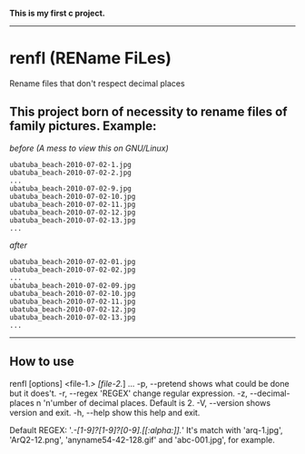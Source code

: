 **This is my first c project.**
***
# renfl (REName FiLes)
Rename files that don't respect decimal places

This project born of necessity to rename files of family pictures. 
Example:
---
*before (A mess to view this on GNU/Linux)*
```
ubatuba_beach-2010-07-02-1.jpg
ubatuba_beach-2010-07-02-2.jpg
...
ubatuba_beach-2010-07-02-9.jpg
ubatuba_beach-2010-07-02-10.jpg
ubatuba_beach-2010-07-02-11.jpg
ubatuba_beach-2010-07-02-12.jpg
ubatuba_beach-2010-07-02-13.jpg
...
```
*after*
```
ubatuba_beach-2010-07-02-01.jpg
ubatuba_beach-2010-07-02-02.jpg
...
ubatuba_beach-2010-07-02-09.jpg
ubatuba_beach-2010-07-02-10.jpg
ubatuba_beach-2010-07-02-11.jpg
ubatuba_beach-2010-07-02-12.jpg
ubatuba_beach-2010-07-02-13.jpg
...
```
***
How to use
---
renfl [options] <file-1.*> [file-2.*] ...
  -p, --pretend               shows what could be done but it does't.
  -r, --regex 'REGEX'         change regular expression.
  -z, --decimal-places n      'n'umber of decimal places. Default is 2.
  -V, --version               shows version and exit.
  -h, --help                  show this help and exit.

Default REGEX:
'.*-[1-9]?[1-9]?[0-9]\.[[:alpha:]].*'
It's match with 'arq-1.jpg', 'ArQ2-12.png', 'anyname54-42-128.gif' and 'abc-001.jpg', for example.

